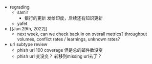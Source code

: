 - regrading
	- samir
		- 银行的更新 发给印度，后续还有知识更新
	- yafet
- [[Jun 29th, 2022]]
	- next week, can we check back in on overall metrics? throughput volumes, conflict rates / learnings, unknown rates?
- url subtype review
	- phish url 100 coverage 但是总的邮件数没变
	- phish url 变没变？ 转移到missing url去了？